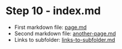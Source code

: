 # Step 10 - index.md

* First markdown file: [page.md](page.md)
* Second markdown file: [another-page.md](another-page.md)
* Links to subfolder: [links-to-subfolder.md](links-to-subfolder.md)
